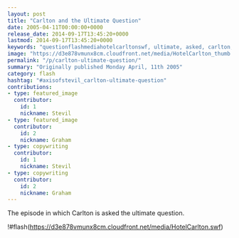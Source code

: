 ```yaml
---
layout: post
title: "Carlton and the Ultimate Question"
date: 2005-04-11T00:00:00+0000
release_date: 2014-09-17T13:45:20+0000
lastmod: 2014-09-17T13:45:20+0000
keywords: "questionflashmediahotelcarltonswf, ultimate, asked, carlton, episode"
image: "https://d3e878vmunx8cm.cloudfront.net/media/HotelCarlton_thumb.png"
permalink: "/p/carlton-ultimate-question/"
summary: "Originally published Monday April, 11th 2005"
category: flash
hashtag: "#axisofstevil_carlton-ultimate-question"
contributions:
- type: featured_image
  contributor:
    id: 1
    nickname: Stevil
- type: featured_image
  contributor:
    id: 2
    nickname: Graham
- type: copywriting
  contributor:
    id: 1
    nickname: Stevil
- type: copywriting
  contributor:
    id: 2
    nickname: Graham
---
```


The episode in which Carlton is asked the ultimate question.

!#flash(https://d3e878vmunx8cm.cloudfront.net/media/HotelCarlton.swf)
